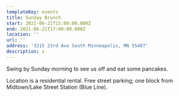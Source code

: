```yaml
---
templateKey: events
title: Sunday Brunch
start: 2021-06-21T15:00:00.000Z
end: 2021-06-21T17:00:00.000Z
location: ''
url: ''
address: '3215 23rd Ave South Minneapolis, MN 55407'
description: x
---
```

Swing by Sunday morning to see us off and eat some pancakes.

Location is a residential rental. Free street parking; one block from Midtown/Lake Street Station (Blue Line).
